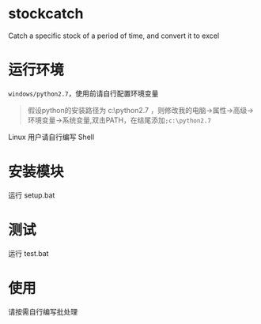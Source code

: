 stockcatch
==========

Catch a specific stock of a  period of time, and convert it to excel

# 运行环境

`windows/python2.7`，使用前请自行配置环境变量
> 假设python的安装路径为 c:\python2.7 ，则修改我的电脑->属性->高级->环境变量->系统变量,双击PATH，在结尾添加`;c:\python2.7`

Linux 用户请自行编写 Shell

# 安装模块

运行 setup.bat

# 测试

运行 test.bat

# 使用

请按需自行编写批处理